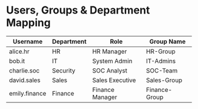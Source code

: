 # Users, Groups & Department Mapping

| Username         | Department | Role            | Group Name        |
|------------------|------------|------------------|-------------------|
| alice.hr         | HR         | HR Manager       | HR-Group          |
| bob.it           | IT         | System Admin     | IT-Admins         |
| charlie.soc      | Security   | SOC Analyst      | SOC-Team          |
| david.sales      | Sales      | Sales Executive  | Sales-Group       |
| emily.finance    | Finance    | Finance Manager  | Finance-Group     |
